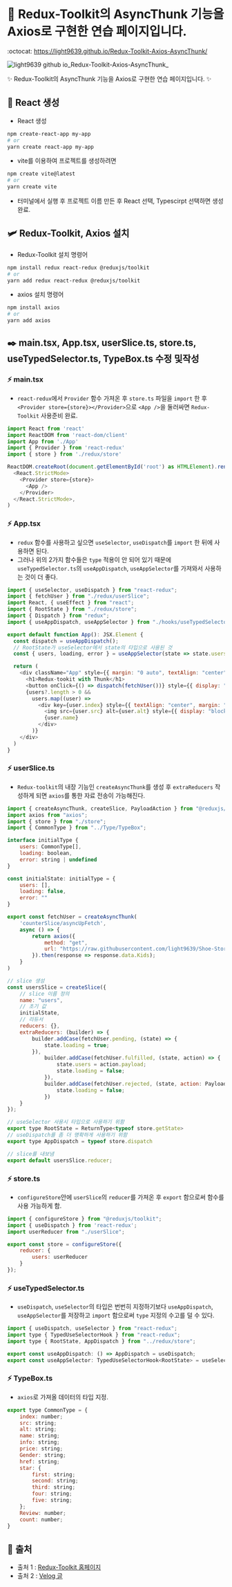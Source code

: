 # 🚀 Redux-Toolkit의 AsyncThunk 기능을 Axios로 구현한 연습 페이지입니다.
:octocat: https://light9639.github.io/Redux-Toolkit-Axios-AsyncThunk/

![light9639 github io_Redux-Toolkit-Axios-AsyncThunk_](https://user-images.githubusercontent.com/95972251/212826842-91c9718d-df7c-4d70-b72a-81fdee3ac035.png)

:sparkles: Redux-Toolkit의 AsyncThunk 기능을 Axios로 구현한 연습 페이지입니다. :sparkles:
## :tada: React 생성
- React 생성
```bash
npm create-react-app my-app
# or
yarn create react-app my-app
```

- vite를 이용하여 프로젝트를 생성하려면
```bash
npm create vite@latest
# or
yarn create vite
```
- 터미널에서 실행 후 프로젝트 이름 만든 후 React 선택, Typescirpt 선택하면 생성 완료.
## 🛩️ Redux-Toolkit, Axios 설치
- Redux-Toolkit 설치 명령어
```bash
npm install redux react-redux @reduxjs/toolkit
# or
yarn add redux react-redux @reduxjs/toolkit
```

- axios 설치 명령어
```bash
npm install axios
# or
yarn add axios
```

## ✒️ main.tsx, App.tsx, userSlice.ts, store.ts, useTypedSelector.ts, TypeBox.ts 수정 및작성
### :zap: main.tsx
- `react-redux`에서 `Provider` 함수 가져온 후 `store.ts` 파일을 `import` 한 후 `<Provider store={store}></Provider>`으로 `<App />`을 둘러싸면 `Redux-Toolkit` 사용준비 완료.
```js
import React from 'react'
import ReactDOM from 'react-dom/client'
import App from './App'
import { Provider } from 'react-redux'
import { store } from './redux/store'

ReactDOM.createRoot(document.getElementById('root') as HTMLElement).render(
  <React.StrictMode>
    <Provider store={store}>
      <App />
    </Provider>
  </React.StrictMode>,
)
```
### :zap: App.tsx
- `redux` 함수를 사용하고 싶으면 `useSelector`, `useDispatch`를 `import` 한 뒤에 사용하면 된다.
- 그러나 위의 2가지 함수들은 `type` 적용이 안 되어 있기 때문에 `useTypedSelector.ts`의 `useAppDispatch`, `useAppSelector`를 가져와서 사용하는 것이 더 좋다.
```js
import { useSelector, useDispatch } from "react-redux";
import { fetchUser } from "./redux/userSlice";
import React, { useEffect } from "react";
import { RootState } from "./redux/store";
import { Dispatch } from "redux";
import { useAppDispatch, useAppSelector } from "./hooks/useTypedSelector";

export default function App(): JSX.Element {
  const dispatch = useAppDispatch();
  // RootState가 useSelector에서 state의 타입으로 사용된 것
  const { users, loading, error } = useAppSelector(state => state.users);

  return (
    <div className="App" style={{ margin: "0 auto", textAlign: "center" }}>
      <h1>Redux-tookit with Thunk</h1>
      <button onClick={() => dispatch(fetchUser())} style={{ display: "inline-block", padding: "10px 15px", borderRadius: "5px" }}>정보 가져오기</button>
      {users?.length > 0 &&
        users.map((user) =>
          <div key={user.index} style={{ textAlign: "center", margin: "0 auto" }}>
            <img src={user.src} alt={user.alt} style={{ display: "block", maxWidth: "300px", margin: "25px auto", borderRadius: "15px" }} />
            {user.name}
          </div>
        )}
    </div>
  )
}
```

### :zap: userSlice.ts
- `Redux-toolkit`의 내장 기능인 `createAsyncThunk`를 생성 후 `extraReducers` 작성하게 되면 `axios`를 통한 자료 전송이 가능해진다.
```js
import { createAsyncThunk, createSlice, PayloadAction } from "@reduxjs/toolkit";
import axios from "axios";
import { store } from "./store";
import { CommonType } from "../Type/TypeBox";

interface initialType {
    users: CommonType[],
    loading: boolean,
    error: string | undefined
}

const initialState: initialType = {
    users: [],
    loading: false,
    error: ""
}

export const fetchUser = createAsyncThunk(
    'counterSlice/asyncUpFetch',
    async () => {
        return axios({
            method: "get",
            url: "https://raw.githubusercontent.com/light9639/Shoe-Store/main/data/Shoes.json"
        }).then(response => response.data.Kids);
    }
)

// slice 생성
const usersSlice = createSlice({
    // slice 이름 정의
    name: "users",
    // 초기 값
    initialState,
    // 리듀서
    reducers: {},
    extraReducers: (builder) => {
        builder.addCase(fetchUser.pending, (state) => {
            state.loading = true;
        }),
            builder.addCase(fetchUser.fulfilled, (state, action) => {
                state.users = action.payload;
                state.loading = false;
            }),
            builder.addCase(fetchUser.rejected, (state, action: PayloadAction<any>) => {
                state.loading = false;
            })
    }
});

// useSelector 사용시 타입으로 사용하기 위함
export type RootState = ReturnType<typeof store.getState>
// useDispatch를 좀 더 명확하게 사용하기 위함
export type AppDispatch = typeof store.dispatch

// slice를 내보냄
export default usersSlice.reducer;
```

### :zap: store.ts
- `configureStore`안에 `userSlice`의 `reducer`를 가져온 후 `export` 함으로써 함수를 사용 가능하게 함.
```js
import { configureStore } from "@reduxjs/toolkit";
import { useDispatch } from 'react-redux';
import userReducer from "./userSlice";

export const store = configureStore({
    reducer: {
        users: userReducer
    }
});
```

### :zap: useTypedSelector.ts
- `useDispatch`, `useSelector`의 타입은 번번히 지정하기보다 `useAppDispatch`, `useAppSelector`를 저장하고 `import` 함으로써 `type` 지정의 수고를 덜 수 있다.
```js
import { useDispatch, useSelector } from "react-redux";
import type { TypedUseSelectorHook } from "react-redux";
import type { RootState, AppDispatch } from "../redux/store";

export const useAppDispatch: () => AppDispatch = useDispatch;
export const useAppSelector: TypedUseSelectorHook<RootState> = useSelector;
```

### :zap: TypeBox.ts
- `axios`로 가져올 데이터의 타입 지정.
```js
export type CommonType = {
    index: number;
    src: string;
    alt: string;
    name: string;
    info: string;
    price: string;
    Gender: string;
    href: string;
    star: {
        first: string;
        second: string;
        third: string;
        four: string;
        five: string;
    };
    Review: number;
    count: number;
}
```

## 📎 출처
- 출처 1 : <a href="https://redux-toolkit.js.org/usage/usage-with-typescript#createasyncthunk">Redux-Toolkit 홈페이지</a>
- 출처 2 : <a href="https://velog.io/@rkio/Typescript-React-Redux-toolkitft.-axios-%EB%93%B1%EB%93%B1-%ED%99%9C%EC%9A%A9">Velog 글</a>
